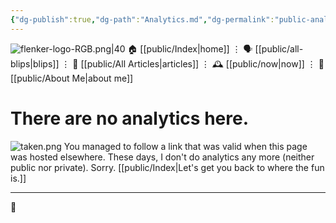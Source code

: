 ```yaml
---
{"dg-publish":true,"dg-path":"Analytics.md","dg-permalink":"public-analytics","permalink":"/public-analytics/","title":"There are no analytics here.","hide":true,"hideInGraph":true}
---
```



<div class="transclusion internal-embed is-loaded"><div class="markdown-embed">




![flenker-logo-RGB.png|40](/img/user/attachments/flenker-logo-RGB.png)
🏠 [[public/Index\|home]]  ⋮ 🗣️ [[public/all-blips\|blips]] ⋮  📝 [[public/All Articles\|articles]]  ⋮ 🕰️ [[public/now\|now]] ⋮ 🪪 [[public/About Me\|about me]]


</div></div>


# There are no analytics here.

![taken.png](/img/user/attachments/taken.png)
You managed to follow a link that was valid when this page was hosted elsewhere. These days, I don't do analytics any more (neither public nor private). Sorry. [[public/Index\|Let's get you back to where the fun is.]]
- - -

👾
